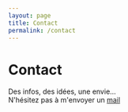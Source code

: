 ```yaml
---
layout: page
title: Contact
permalink: /contact
---
```


# Contact

Des infos, des idées, une envie...  
N'hésitez pas à m'envoyer un [mail](mailto:bienvenue@macarons-et-cie.fr)
<!--
You may contact me [through my email](mailto:l.nguyen.paul@gmail.com) or [tweet at me](https://twitter.com/intent/tweet?text=%40paululele) if you have any questions or would like to bring up any issues.
-->
